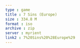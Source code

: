 ```yaml
---
type : game
title : 7 Sins (Europe)
size : 334.8 M
format : iso
archive : zip
server : myrient
link2 : 7%20Sins%20%28Europe%29
---
```

